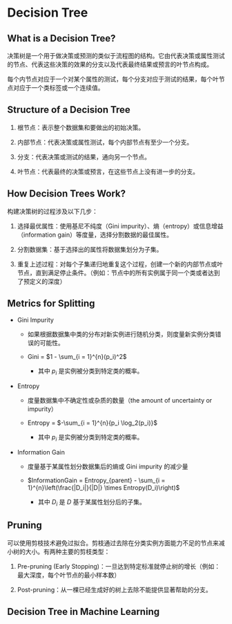 # Decision Tree

## What is a Decision Tree?

决策树是一个用于做决策或预测的类似于流程图的结构。它由代表决策或属性测试的节点、代表这些决策的效果的分支以及代表最终结果或预言的叶节点构成。

每个内节点对应于一个对某个属性的测试，每个分支对应于测试的结果，每个叶节点对应于一个类标签或一个连续值。

## Structure of a Decision Tree

1. 根节点：表示整个数据集和要做出的初始决策。

2. 内部节点：代表决策或属性测试，每个内部节点有至少一个分支。

3. 分支：代表决策或测试的结果，通向另一个节点。

4. 叶节点：代表最终的决策或预言，在这些节点上没有进一步的分支。

## How Decision Trees Work?

构建决策树的过程涉及以下几步：

1. 选择最优属性：使用基尼不纯度（Gini impurity）、熵（entropy）或信息增益（information gain）等度量，选择分割数据的最佳属性。

2. 分割数据集：基于选择出的属性将数据集划分为子集。

3. 重复上述过程：对每个子集递归地重复这个过程，创建一个新的内部节点或叶节点，直到满足停止条件。（例如：节点中的所有实例属于同一个类或者达到了预定义的深度）

## Metrics for Splitting

- Gini Impurity
  - 如果根据数据集中类的分布对新实例进行随机分类，则度量新实例分类错误的可能性。

  - Gini = $1 - \sum_{i = 1}^{n}(p_i)^2$
    - 其中 $p_i$ 是实例被分类到特定类的概率。

- Entropy
  - 度量数据集中不确定性或杂质的数量（the amount of uncertainty or impurity）

  - Entropy = $-\sum_{i = 1}^{n}{p_i \log_2(p_i)}$
    - 其中 $p_i$ 是实例被分类到特定类的概率。

- Information Gain
  - 度量基于某属性划分数据集后的熵或 Gini impurity 的减少量

  - $InformationGain = Entropy_{parent} - \sum_{i = 1}^{n}\left(\frac{|D_i|}{|D|} \times Entropy(D_i)\right)$
    - 其中 $D_i$ 是 $D$ 基于某属性划分后的子集。

## Pruning

可以使用剪枝技术避免过拟合。剪枝通过去除在分类实例方面能力不足的节点来减小树的大小。有两种主要的剪枝类型：

1. Pre-pruning (Early Stopping)：一旦达到特定标准就停止树的增长（例如：最大深度，每个叶节点的最小样本数）

2. Post-pruning：从一棵已经生成好的树上去除不能提供显著帮助的分支。

## Decision Tree in Machine Learning
